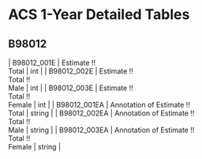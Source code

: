 # ACS 1-Year Detailed Tables

## B98012

| B98012_001E | Estimate !!<br>Total | int |
| B98012_002E | Estimate !!<br>Total !!<br>Male | int |
| B98012_003E | Estimate !!<br>Total !!<br>Female | int |
| B98012_001EA | Annotation of Estimate !!<br>Total | string |
| B98012_002EA | Annotation of Estimate !!<br>Total !!<br>Male | string |
| B98012_003EA | Annotation of Estimate !!<br>Total !!<br>Female | string |

